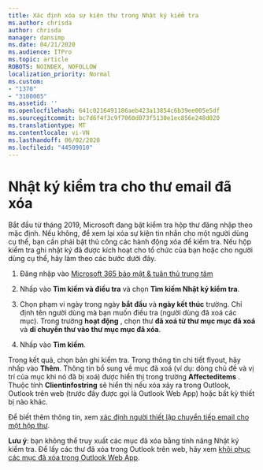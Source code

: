 ```yaml
---
title: Xác định xóa sự kiện thư trong Nhật ký kiểm tra
ms.author: chrisda
author: chrisda
manager: dansimp
ms.date: 04/21/2020
ms.audience: ITPro
ms.topic: article
ROBOTS: NOINDEX, NOFOLLOW
localization_priority: Normal
ms.custom:
- "1370"
- "3100005"
ms.assetid: ''
ms.openlocfilehash: 641c0216491186aeb423a13854c6b39ee005e5df
ms.sourcegitcommit: bc7d6f4f3c9f7060d073f5130e1ec856e248d020
ms.translationtype: MT
ms.contentlocale: vi-VN
ms.lasthandoff: 06/02/2020
ms.locfileid: "44509010"
---
```

# <a name="audit-logs-for-deleted-email-messages"></a>Nhật ký kiểm tra cho thư email đã xóa

Bắt đầu từ tháng 2019, Microsoft đang bật kiểm tra hộp thư đăng nhập theo mặc định. Nếu không, để xem lại xóa sự kiện tin nhắn cho một người dùng cụ thể, bạn cần phải bật thủ công các hành động xóa để kiểm tra. Nếu hộp kiểm tra ghi nhật ký đã được kích hoạt cho tổ chức của bạn hoặc cho người dùng cụ thể, hãy làm theo các bước dưới đây.

1. Đăng nhập vào [Microsoft 365 bảo mật & tuân thủ trung tâm](https://protection.office.com/)

2. Nhấp vào **Tìm kiếm và điều tra** và chọn **Tìm kiếm Nhật ký kiểm tra**.

3. Chọn phạm vi ngày trong ngày **bắt đầu** và **ngày kết thúc** trường. Chỉ định tên người dùng mà bạn muốn điều tra (người dùng đã xoá các mục). Trong trường **hoạt động** , chọn thư **đã xoá từ thư mục mục đã xoá** và **di chuyển thư vào thư mục mục đã xóa**.

4. Nhấp vào **Tìm kiếm**.

Trong kết quả, chọn bản ghi kiểm tra. Trong thông tin chi tiết flyout, hãy nhấp vào **Thêm**. Thông tin bổ sung về mục đã xoá (ví dụ: dòng chủ đề và vị trí của mục khi nó đã bị xoá) được hiển thị trong trường **Affecteditems** . Thuộc tính **Clientinfostring** sẽ hiển thị nếu xóa xảy ra trong Outlook, Outlook trên web (trước đây được gọi là Outlook Web App) hoặc bất kỳ thiết bị nào khác.

Để biết thêm thông tin, xem [xác định người thiết lập chuyển tiếp email cho một hộp thư](https://docs.microsoft.com/microsoft-365/compliance/auditing-troubleshooting-scenarios#determine-if-a-user-deleted-email-items).

**Lưu ý**: bạn không thể truy xuất các mục đã xóa bằng tính năng Nhật ký kiểm tra. Để lấy các thư đã xóa trong Outlook trên web, hãy xem [khôi phục các mục đã xóa trong Outlook Web App](https://support.office.com/article/C3D8FC15-EEEF-4F1C-81DF-E27964B7EDD4).
